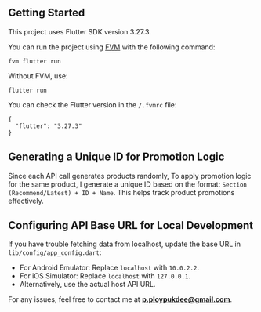 ## Getting Started

This project uses Flutter SDK version 3.27.3.

You can run the project using [FVM](https://fvm.app/) with the following command:
```
fvm flutter run
```

Without FVM, use:
```
flutter run
```

You can check the Flutter version in the `/.fvmrc` file:

```
{
  "flutter": "3.27.3"
}
```


## Generating a Unique ID for Promotion Logic

Since each API call generates products randomly, To apply promotion logic for the same product, I generate a unique ID based on the format: `Section (Recommend/Latest) + ID + Name`. This helps track product promotions effectively.

## Configuring API Base URL for Local Development

If you have trouble fetching data from localhost, update the base URL in `lib/config/app_config.dart`:

- For Android Emulator: Replace `localhost` with `10.0.2.2`.
- For iOS Simulator: Replace `localhost` with `127.0.0.1`.
- Alternatively, use the actual host API URL.

For any issues, feel free to contact me at **p.ploypukdee@gmail.com**.